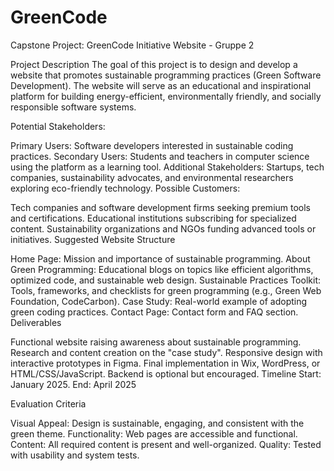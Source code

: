 # GreenCode
Capstone Project: GreenCode Initiative Website - Gruppe 2

Project Description
The goal of this project is to design and develop a website that promotes sustainable programming practices (Green Software Development). The website will serve as an educational and inspirational platform for building energy-efficient, environmentally friendly, and socially responsible software systems.

Potential Stakeholders:

Primary Users: Software developers interested in sustainable coding practices.
Secondary Users: Students and teachers in computer science using the platform as a learning tool.
Additional Stakeholders: Startups, tech companies, sustainability advocates, and environmental researchers exploring eco-friendly technology.
Possible Customers:

Tech companies and software development firms seeking premium tools and certifications.
Educational institutions subscribing for specialized content.
Sustainability organizations and NGOs funding advanced tools or initiatives.
Suggested Website Structure

Home Page: Mission and importance of sustainable programming.
About Green Programming: Educational blogs on topics like efficient algorithms, optimized code, and sustainable web design.
Sustainable Practices Toolkit: Tools, frameworks, and checklists for green programming (e.g., Green Web Foundation, CodeCarbon).
Case Study: Real-world example of adopting green coding practices.
Contact Page: Contact form and FAQ section.
Deliverables

Functional website raising awareness about sustainable programming.
Research and content creation on the "case study".
Responsive design with interactive prototypes in Figma.
Final implementation in Wix, WordPress, or HTML/CSS/JavaScript. Backend is optional but encouraged.
Timeline Start: January 2025. End: April 2025

Evaluation Criteria

Visual Appeal: Design is sustainable, engaging, and consistent with the green theme.
Functionality: Web pages are accessible and functional.
Content: All required content is present and well-organized.
Quality: Tested with usability and system tests.
